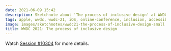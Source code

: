 ```yaml
---
date: 2021-06-09 15:42
description: Sketchnote about 'The process of inclusive design' at WWDC21 about different diversity axes, common misconcepts about inclusion and the process of building an inclusive app or game
tags: apple, wwdc, wwdc-21, iOS, online-conference, inclusion, accessibility
image: images/sketchnotes/wwdc21-the-process-of-inclusive-design-small.jpg
title: WWDC 2021: The process of inclusive design
---
```


Watch [Session #10304](https://developer.apple.com/videos/play/wwdc2021/10304/) for more details.
